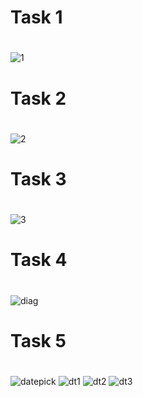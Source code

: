 #
# Task 1
#
![1](https://user-images.githubusercontent.com/37651620/78010040-a0803480-7361-11ea-8d46-05743c293744.png)
#
# Task 2
#
![2](https://user-images.githubusercontent.com/37651620/78010030-9e1dda80-7361-11ea-956b-bc23a3867be3.png)
#
# Task 3
#
![3](https://user-images.githubusercontent.com/37651620/78010036-9fe79e00-7361-11ea-9386-024b2a6902f3.png)
#
# Task 4
#
![diag](https://user-images.githubusercontent.com/37651620/77977354-3646a000-731f-11ea-8466-b17afb091eb0.png)

# Task 5
#
![datepick](https://user-images.githubusercontent.com/37651620/77977209-c506ed00-731e-11ea-952a-284e002a36c3.png)
![dt1](https://user-images.githubusercontent.com/37651620/77977201-c33d2980-731e-11ea-851b-a7844e6e558a.png)
![dt2](https://user-images.githubusercontent.com/37651620/77977206-c46e5680-731e-11ea-8ea3-a171b42dc8d7.png)
![dt3](https://user-images.githubusercontent.com/37651620/77977207-c506ed00-731e-11ea-8851-f933a7ab973f.png)
